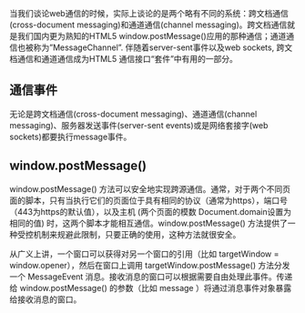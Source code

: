 <!--
 * @Description: In User Settings Edit
 * @Author: your name
 * @Date: 2019-07-28 00:28:22
 * @LastEditTime: 2019-08-12 01:14:53
 * @LastEditors: Please set LastEditors
 -->
当我们谈论web通信的时候，实际上谈论的是两个略有不同的系统：跨文档通信(cross-document messaging)和通道通信(channel messaging)。跨文档通信就是我们国内更为熟知的HTML5 window.postMessage()应用的那种通信；通道通信也被称为”MessageChannel”. 伴随着server-sent事件以及web sockets, 跨文档通信和通道通信成为HTML5 通信接口“套件”中有用的一部分。


## 通信事件

无论是跨文档通信(cross-document messaging)、通道通信(channel messaging)、服务器发送事件(server-sent events)或是网络套接字(web sockets)都要执行message事件。

## window.postMessage() 

window.postMessage() 方法可以安全地实现跨源通信。通常，对于两个不同页面的脚本，只有当执行它们的页面位于具有相同的协议（通常为https），端口号（443为https的默认值），以及主机  (两个页面的模数 Document.domain设置为相同的值) 时，这两个脚本才能相互通信。window.postMessage() 方法提供了一种受控机制来规避此限制，只要正确的使用，这种方法就很安全。



从广义上讲，一个窗口可以获得对另一个窗口的引用（比如 targetWindow = window.opener），然后在窗口上调用 targetWindow.postMessage() 方法分发一个  MessageEvent 消息。接收消息的窗口可以根据需要自由处理此事件。传递给 window.postMessage() 的参数（比如 message ）将通过消息事件对象暴露给接收消息的窗口。

